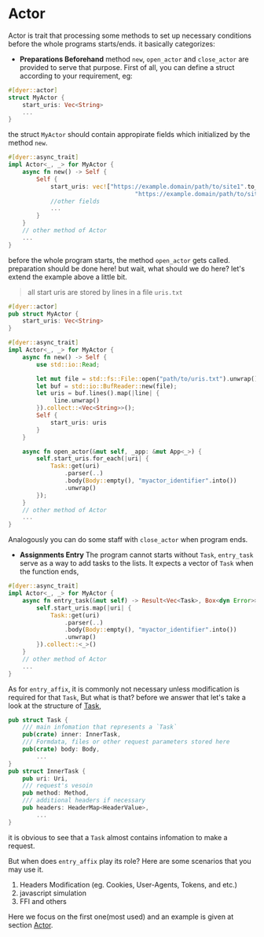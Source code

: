# Actor

Actor is trait that processing some methods to set up necessary conditions before the whole programs starts/ends. it basically categorizes:

- **Preparations Beforehand** method `new`, `open_actor` and `close_actor` are provided to serve that purpose. First of all, you can define a struct according to your requirement, eg:
```rust no_run
#[dyer::actor]
struct MyActor {
	start_uris: Vec<String>
	...
}
```
the struct `MyActor` should contain appropirate fields which initialized by the method `new`. 
```rust no_run
#[dyer::async_trait]
impl Actor<_, _> for MyActor {
	async fn new() -> Self {
		Self {
			start_uris: vec!["https://example.domain/path/to/site1".to_string(),
									"https://example.domain/path/to/site2".to_string() ] 
			//other fields 
			...
		}
	}
	// other method of Actor
	...
}
```
before the whole program starts, the method `open_actor` gets called. preparation should be done here! but wait, what should we do here? let's extend the example above a little bit.

> all start uris are stored by lines in a file `uris.txt`
```rust no_run
#[dyer::actor]
pub struct MyActor {
	start_uris: Vec<String>
}

#[dyer::async_trait]
impl Actor<_, _> for MyActor {
	async fn new() -> Self {
		use std::io::Read;

		let mut file = std::fs::File::open("path/to/uris.txt").unwrap();
		let buf = std::io::BufReader::new(file);
		let uris = buf.lines().map(|line| {
			 line.unwrap()
		}).collect::<Vec<String>>();
		Self {
			start_uris: uris
		}
	}

	async fn open_actor(&mut self, _app: &mut App<_>) {
		self.start_uris.for_each(|uri| {
			Task::get(uri)
				.parser(..)
				.body(Body::empty(), "myactor_identifier".into())
				.unwrap()
		});
	}
	// other method of Actor
	...
}
```
Analogously you can do some staff with `close_actor` when program ends.

- **Assignments Entry** The program cannot starts without `Task`, `entry_task` serve as a way to add tasks to the lists. It expects a vector of `Task` when the function ends,    
```rust no_run
#[dyer::async_trait]
impl Actor<_, _> for MyActor {
	async fn entry_task(&mut self) -> Result<Vec<Task>, Box<dyn Error>> {
		self.start_uris.map(|uri| {
			Task::get(uri)
				.parser(..)
				.body(Body::empty(), "myactor_identifier".into())
				.unwrap()
		}).collect::<_>()
	}
	// other method of Actor
	...
}
```
As for `entry_affix`, it is commonly not necessary unless modification is required for that `Task`, 
But what is that? before we answer that let's take a look at the structure of [Task], 
```rust no_run
pub struct Task {
    /// main infomation that represents a `Task`
    pub(crate) inner: InnerTask,
    /// Formdata, files or other request parameters stored here
    pub(crate) body: Body,
		...
}
pub struct InnerTask {
    pub uri: Uri,
    /// request's vesoin
    pub method: Method,
    /// additional headers if necessary
    pub headers: HeaderMap<HeaderValue>,
		...
}
```
it is obvious to see that a `Task` almost contains infomation to make a request.

But when does `entry_affix` play its role? Here are some scenarios that you may use it.

1. Headers Modification (eg. Cookies, User-Agents, Tokens, and etc.)
2. javascript simulation
3. FFI and others

Here we focus on the first one(most used) and an example is given at section [Actor].

[Task]: https://docs.rs/dyer/latest/dyer/struct.Task.html 
[Actor]: ../actor/readme.md
